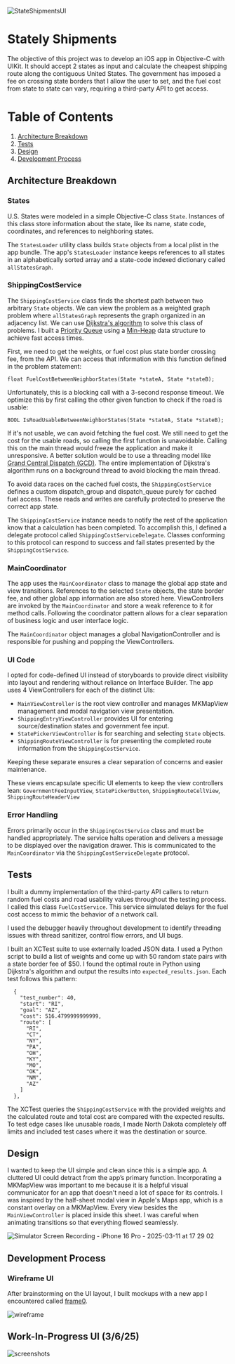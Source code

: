 
![StateShipmentsUI](https://github.com/user-attachments/assets/0f329da5-82da-44b7-8014-b13771bb205a)

# Stately Shipments

The objective of this project was to develop an iOS app in Objective-C with UIKit. It should accept 2 states as input and calculate the cheapest shipping route along the contiguous United States. The government has imposed a fee on crossing state borders that I allow the user to set, and the fuel cost from state to state can vary, requiring a third-party API to get access.

# Table of Contents
1. [Architecture Breakdown](#architecture-breakdown)
2. [Tests](#tests)
3. [Design](#design)
4. [Development Process](#development-process)

## Architecture Breakdown

### States

U.S. States were modeled in a simple Objective-C class `State`. Instances of this class store information about the state, like its name, state code, coordinates, and references to neighboring states.

The `StatesLoader` utility class builds `State` objects from a local plist in the app bundle. The app's `StatesLoader` instance keeps references to all states in an alphabetically sorted array and a state-code indexed dictionary called `allStatesGraph`.

### ShippingCostService

The `ShippingCostService` class finds the shortest path between two arbitrary `State` objects. We can view the problem as a weighted graph problem where `allStatesGraph` represents the graph organized in an adjacency list. We can use [Dijkstra's algorithm](https://en.wikipedia.org/wiki/Dijkstra%27s_algorithm) to solve this class of problems. I built a [Priority Queue](https://en.wikipedia.org/wiki/Priority_queue) using a [Min-Heap](https://en.wikipedia.org/wiki/Min-max_heap) data structure to achieve fast access times.

First, we need to get the weights, or fuel cost plus state border crossing fee, from the API. We can access that information with this function defined in the problem statement:

`float FuelCostBetweenNeighborStates(State *stateA, State *stateB);`

Unfortunately, this is a blocking call with a 3-second response timeout. We optimize this by first calling the other given function to check if the road is usable:

`BOOL IsRoadUsableBetweenNeighborStates(State *stateA, State *stateB);`

If it's not usable, we can avoid fetching the fuel cost. We still need to get the cost for the usable roads, so calling the first function is unavoidable. Calling this on the main thread would freeze the application and make it unresponsive. A better solution would be to use a threading model like [Grand Central Dispatch (GCD)](https://developer.apple.com/documentation/dispatch?language=objc). The entire implementation of Dijkstra's algorithm runs on a background thread to avoid blocking the main thread. 

To avoid data races on the cached fuel costs, the `ShippingCostService` defines a custom dispatch_group and dispatch_queue purely for cached fuel access. These reads and writes are carefully protected to preserve the correct app state.

The `ShippingCostService` instance needs to notify the rest of the application know that a calculation has been completed. To accomplish this, I defined a delegate protocol called `ShippingCostServiceDelegate`. Classes conforming to this protocol can respond to success and fail states presented by the `ShippingCostService`.

### MainCoordinator

The app uses the `MainCoordinator` class to manage the global app state and view transitions. References to the selected `State` objects, the state border fee, and other global app information are also stored here. ViewControllers are invoked by the `MainCoordinator` and store a weak reference to it for method calls. Following the coordinator pattern allows for a clear separation of business logic and user interface logic.

The `MainCoordinator` object manages a global NavigationController and is responsible for pushing and popping the ViewControllers.

### UI Code

I opted for code-defined UI instead of storyboards to provide direct visibility into layout and rendering without reliance on Interface Builder.
The app uses 4 ViewControllers for each of the distinct UIs:

* `MainViewController` is the root view controller and manages MKMapView management and modal navigation view presentation.
* `ShippingEntryViewController` provides UI for entering source/destination states and government fee input.
* `StatePickerViewController` is for searching and selecting `State` objects.
* `ShippingRouteViewController` is for presenting the completed route information from the `ShippingCostService`.

Keeping these separate ensures a clear separation of concerns and easier maintenance.

These views encapsulate specific UI elements to keep the view controllers lean: `GovernmentFeeInputView`, `StatePickerButton`, `ShippingRouteCellView`, `ShippingRouteHeaderView`

### Error Handling

Errors primarily occur in the `ShippingCostService` class and must be handled appropriately. The service halts operation and delivers a message to be displayed over the navigation drawer. This is communicated to the `MainCoordinator` via the `ShippingCostServiceDelegate` protocol.

## Tests

I built a dummy implementation of the third-party API callers to return random fuel costs and road usability values throughout the testing process. I called this class `FuelCostService`. This service simulated delays for the fuel cost access to mimic the behavior of a network call.

I used the debugger heavily throughout development to identify threading issues with thread sanitizer, control flow errors, and UI bugs.

I built an XCTest suite to use externally loaded JSON data. I used a Python script to build a list of weights and come up with 50 random state pairs with a state border fee of $50. I found the optimal route in Python using Dijkstra's algorithm and output the results into `expected_results.json`. Each test follows this pattern:

```
  {
    "test_number": 40,
    "start": "RI",
    "goal": "AZ",
    "cost": 516.4799999999999,
    "route": [
      "RI",
      "CT",
      "NY",
      "PA",
      "OH",
      "KY",
      "MO",
      "OK",
      "NM",
      "AZ"
    ]
  },
```
The XCTest queries the `ShippingCostService` with the provided weights and the calculated route and total cost are compared with the expected results. To test edge cases like unusable roads, I made North Dakota completely off limits and included test cases where it was the destination or source.

## Design

I wanted to keep the UI simple and clean since this is a simple app. A cluttered UI could detract from the app’s primary function. Incorporating a MKMapView was important to me because it is a helpful visual communicator for an app that doesn't need a lot of space for its controls. I was inspired by the half-sheet modal view in Apple's Maps app, which is a constant overlay on a MKMapView. Every view besides the `MainViewController` is placed inside this sheet. I was careful when animating transitions so that everything flowed seamlessly.

![Simulator Screen Recording - iPhone 16 Pro - 2025-03-11 at 17 29 02](https://github.com/user-attachments/assets/328a80b3-cc80-4c95-a4bf-db752b58aff4)

## Development Process

### Wireframe UI

After brainstorming on the UI layout, I built mockups with a new app I encountered called [frame0](https://frame0.app).

![wireframe](https://github.com/user-attachments/assets/8994d821-c958-4ab4-827b-0d5657ca5083)

## Work-In-Progress UI (3/6/25)

![screenshots](https://github.com/user-attachments/assets/8ed5a025-3e74-493c-a921-8270d8ff4089)
